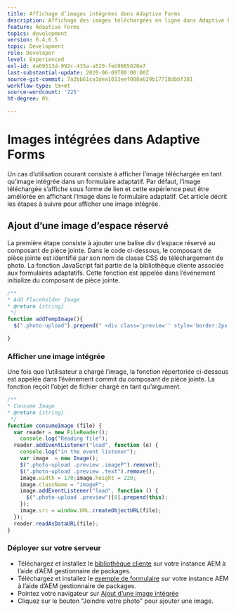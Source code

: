 ```yaml
---
title: Affichage d’images intégrées dans Adaptive Forms
description: Affichage des images téléchargées en ligne dans Adaptive Forms
feature: Adaptive Forms
topics: development
version: 6.4,6.5
topic: Development
role: Developer
level: Experienced
exl-id: 4a69513d-992c-435a-a520-feb9085820e7
last-substantial-update: 2020-06-09T00:00:00Z
source-git-commit: 7a2bb61ca1dea1013eef088a629b17718dbbf381
workflow-type: tm+mt
source-wordcount: '225'
ht-degree: 0%

---
```


# Images intégrées dans Adaptive Forms

Un cas d’utilisation courant consiste à afficher l’image téléchargée en tant qu’image intégrée dans un formulaire adaptatif. Par défaut, l’image téléchargée s’affiche sous forme de lien et cette expérience peut être améliorée en affichant l’image dans le formulaire adaptatif. Cet article décrit les étapes à suivre pour afficher une image intégrée.

## Ajout d’une image d’espace réservé

La première étape consiste à ajouter une balise div d’espace réservé au composant de pièce jointe. Dans le code ci-dessous, le composant de pièce jointe est identifié par son nom de classe CSS de téléchargement de photo. La fonction JavaScript fait partie de la bibliothèque cliente associée aux formulaires adaptatifs. Cette fonction est appelée dans l’événement initialize du composant de pièce jointe.

```javascript
/**
* Add Placeholder Image
* @return {string} 
 */
function addTempImage(){
  $(".photo-upload").prepend(" <div class='preview'' style='border:2px solid;height:225px;width:175px;text-align:center'><br><br><div class='text'>3.5mm * 4.5mm<br>2Mb max<br>Min 600dpi</div></div><br>");

}
```

### Afficher une image intégrée

Une fois que l’utilisateur a chargé l’image, la fonction répertoriée ci-dessous est appelée dans l’événement commit du composant de pièce jointe. La fonction reçoit l’objet de fichier chargé en tant qu’argument.

```javascript
/**
* Consume Image
* @return {string} 
 */
function consumeImage (file) {
  var reader = new FileReader();
    console.log("Reading file");
  reader.addEventListener("load", function (e) {
    console.log("in the event listener");
    var image  = new Image();
    $(".photo-upload .preview .imageP").remove();
    $(".photo-upload .preview .text").remove();
    image.width = 170;image.height = 220;
    image.className = "imageP";
    image.addEventListener("load", function () {
      $(".photo-upload .preview")[0].prepend(this);
    });
    image.src = window.URL.createObjectURL(file);
  });
  reader.readAsDataURL(file); 
}
```

### Déployer sur votre serveur

* Téléchargez et installez le [bibliothèque cliente](assets/inline-image-client-library.zip) sur votre instance AEM à l’aide d’AEM gestionnaire de packages.
* Téléchargez et installez le [exemple de formulaire](assets/inline-image-af.zip) sur votre instance AEM à l’aide d’AEM gestionnaire de packages.
* Pointez votre navigateur sur [Ajout d’une image intégrée](http://localhost:4502/content/dam/formsanddocuments/addinlineimage/jcr:content?wcmmode=disabled)
* Cliquez sur le bouton &quot;Joindre votre photo&quot; pour ajouter une image.

